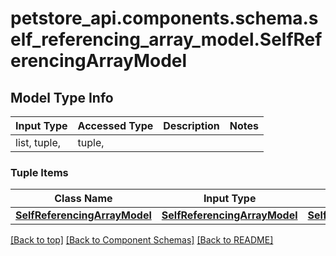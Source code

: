<a name="top"></a>
<a id="SelfReferencingArrayModel"></a>
# petstore_api.components.schema.self_referencing_array_model.SelfReferencingArrayModel

## Model Type Info
Input Type | Accessed Type | Description | Notes
------------ | ------------- | ------------- | -------------
list, tuple,  | tuple,  |  | 

### Tuple Items
Class Name | Input Type | Accessed Type | Description | Notes
------------- | ------------- | ------------- | ------------- | -------------
[**SelfReferencingArrayModel**](#SelfReferencingArrayModel) | [**SelfReferencingArrayModel**](#SelfReferencingArrayModel) | [**SelfReferencingArrayModel**](#SelfReferencingArrayModel) |  | 

[[Back to top]](#top) [[Back to Component Schemas]](../../../README.md#Component-Schemas) [[Back to README]](../../../README.md)